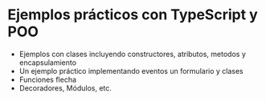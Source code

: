 # Ejemplos prácticos con TypeScript y POO

* Ejemplos con clases incluyendo constructores, atributos, metodos y encapsulamiento
* Un ejemplo práctico implementando eventos un formulario y clases
* Funciones flecha
* Decoradores, Módulos, etc.